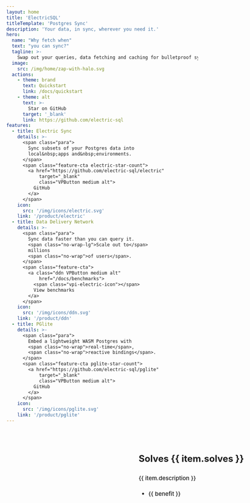 ```yaml
---
layout: home
title: 'ElectricSQL'
titleTemplate: 'Postgres Sync'
description: 'Your data, in sync, wherever you need it.'
hero:
  name: "Why fetch when"
  text: "you can sync?"
  tagline: >-
    Swap out your queries, data fetching and caching for bulletproof sync<span class="hidden-xs"> that just works</span>.
  image:
    src: /img/home/zap-with-halo.svg
  actions:
    - theme: brand
      text: Quickstart
      link: /docs/quickstart
    - theme: alt
      text: >-
        Star on GitHub
      target: '_blank'
      link: https://github.com/electric-sql
features:
  - title: Electric Sync
    details: >-
      <span class="para">
        Sync subsets of your Postgres data into
        local&nbsp;apps and&nbsp;environments.
      </span>
      <span class="feature-cta electric-star-count">
        <a href="https://github.com/electric-sql/electric"
            target="_blank"
            class="VPButton medium alt">
          GitHub
        </a>
      </span>
    icon:
      src: '/img/icons/electric.svg'
    link: '/product/electric'
  - title: Data Delivery Network
    details: >-
      <span class="para">
        Sync data faster than you can query it.
        <span class="no-wrap-lg">Scale out to</span>
        millions
        <span class="no-wrap">of users</span>.
      </span>
      <span class="feature-cta">
        <a class="ddn VPButton medium alt"
            href="/docs/benchmarks">
          <span class="vpi-electric-icon"></span>
          View benchmarks
        </a>
      </span>
    icon:
      src: '/img/icons/ddn.svg'
    link: '/product/ddn'
  - title: PGlite
    details: >-
      <span class="para">
        Embed a lightweight WASM Postgres with
        <span class="no-wrap">real-time</span>,
        <span class="no-wrap">reactive bindings</span>.
      </span>
      <span class="feature-cta pglite-star-count">
        <a href="https://github.com/electric-sql/pglite"
            target="_blank"
            class="VPButton medium alt">
          GitHub
        </a>
      </span>
    icon:
      src: '/img/icons/pglite.svg'
    link: '/product/pglite'
---
```


<script setup>
import { onMounted } from 'vue'
import Tweet from 'vue-tweet'

import VPFeatures from 'vitepress/dist/client/theme-default/components/VPFeatures.vue'

import { data as initialStarCounts } from './data/count.data.ts'
import { data as useCases } from './data/use-cases.data.ts'

import { getStarCount } from './components/starCount.ts'

import HomeYourStackSimplified from '.vitepress/theme/home-your-stack-simplified.md'
import HomeCTA from '.vitepress/theme/home-cta.md'

const tweets = [
  {name: 'kyle', id: '1825531359949173019'},
  {name: 'fabio', id: '1823267981188542525'},
  {name: 'next', id: '1823015591579472318', hideMedium: true},
  {name: 'johannes', id: '1826338840153571362'},
  {name: 'nikita', id: '1760801296188313783', hideSmall: true},
  {name: 'thor', id: '1824023614225854726', hideMedium: true},
  {name: 'copple', id: '1782681344340091115'},
  {name: 'postgres.new', id: '1822992862436381032', hideSmall: true},
  {name: 'prisma', id: '1816050679561039976', hideMedium: true},
  {name: 'materialisedview', id: '1769744384025829468', hideSmall: true},
  {name: 'devtools.fm', id: '1810328072236802198', hideMedium: true},
  {name: 'local-first conf', id: '1808473434575229096', hideMedium: true},
]

const formatStarCount = (count) => (
  `<span class="muted">(</span><span> ☆ </span><span>${Math.round(count / 100) / 10}k</span><span> </span><span class="muted">)</span>`
)

const renderStarCount = async (repoName, initialStarCount) => {
  const linkEl = document.querySelector(`.feature-cta.${repoName}-star-count a`)

  let countEl = linkEl.querySelector('.count')

  if (!countEl) {
    countEl = document.createElement('span')
    countEl.classList.add('count')
    countEl.innerHTML = formatStarCount(initialStarCount)

    const icon = document.createElement('span')
    icon.classList.add('vpi-social-github')
    linkEl.prepend(icon)
  }

  linkEl.append(countEl)

  const count = await getStarCount(repoName, initialStarCount)
  countEl.innerHTML = formatStarCount(count)
}

const forceResize = () => {
  const wrapper = document.querySelector('.masonry-wall-wrapper')
  const wall = document.querySelector('.masonry-wall')

  wrapper.style.height = `${wall.offsetHeight * 0.75}px`
}

const finishResize = () => {
  forceResize()

  window.setTimeout(forceResize, 6_000)
  window.setTimeout(forceResize, 12_000)
  window.setTimeout(forceResize, 20_000)
}

let resizeTimer
const handleResize = () => {
  forceResize()

  clearTimeout(loadTimer)
  loadTimer = setTimeout(finishResize, 2_000)
}

let loadTimer
const handleTweetLoad = () => {
  clearTimeout(loadTimer)
  loadTimer = setTimeout(handleResize, 600)

  const wrapper = document.querySelector('.masonry-wall-wrapper')
  wrapper.classList.add('visible')
}

onMounted(async () => {
  if (typeof window !== 'undefined' && document.querySelector) {
    const githubLinks = document.querySelectorAll(
      '.actions a[href="https://github.com/electric-sql"]'
    )

    let icon = document.querySelector('.actions .vpi-social-github')
    if (!icon) {
      githubLinks.forEach((link) => {
        const icon = document.createElement('span')
        icon.classList.add('vpi-social-github')

        link.prepend(icon)
      })
    }

    renderStarCount('electric', initialStarCounts.electric)
    renderStarCount('pglite', initialStarCounts.pglite)

    let resizeTimer
    window.addEventListener('resize', (event) => {
      clearTimeout(resizeTimer)

      resizeTimer = setTimeout(handleResize, 300)
    })
  }
})
</script>

<style>
  .feature-cta {
    margin: 14px 0 7px -2px;
  }
  @media (min-width: 768px) and (max-width: 825px) {
    .feature-cta {
      margin-left: -6px;
      margin-right: -16px;
      transform: scale(0.95);
      transform-origin: top left;
    }
  }
  .feature-cta a {
    display: inline-flex;
    align-items: center;
    padding: 8px 16px;
    border-radius: 30px;
    border: 1px solid none;
    color: var(--vp-button-alt-text);
    background-color: var(--vp-button-alt-bg);
  }
  .feature-cta a:hover {
    border-color: var(--vp-button-alt-hover-border);
    color: var(--vp-button-alt-hover-text);
    background-color: var(--vp-button-alt-hover-bg)
  }
  .action a {
    display: inline-flex !important;
    align-items: center;
  }
  .action a .vpi-social-github,
  .feature-cta a .vpi-social-github,
  .feature-cta a .vpi-electric-icon {
    display: block;
    width: 1.42rem;
    height: 1.42rem;
    margin: 0 0.5rem 0 0;
    position: relative;
  }
  @media (min-width: 768px) and (max-width: 825px) {
    .feature-cta a .vpi-social-github,
    .feature-cta a .vpi-electric-icon {
      width: 1.36rem;
      height: 1.36rem;
      margin-left: -0.2rem;
      margin-right: 0.4rem;
    }
  }

  .feature-cta a .count {
    margin-left: 0.25rem;
    min-width: 55px;
  }

  .masonry-wall-wrapper {
    position: absolute;
    display: block;
    margin-left: 20000;

    text-align: center;

    overflow-y: hidden;
    overflow-x: show;

    margin-top: 64px;
  }
  .masonry-wall-wrapper.visible {
    position: relative;
    margin-left: auto;
  }

  .masonry-wall {
    columns: 4 300px;
    column-gap: 1.5rem;

    transform: scale(0.75);
    transform-origin: top center;

    margin: 0 -16.66% -0.33% -16.66%;
  }
  .masonry-item {
    width: 100%;
    max-width: 462px;
    margin: 0;
    display: inline-block;
  }
  .masonry-item .twitter-tweet iframe {
    transform: scale(1);
  }
  @media (max-width: 1082px) {
    .masonry-item.tweet-hide-md {
      display: none;
    }
  }
  @media (max-width: 807px) {
    .masonry-item.tweet-hide-sm {
      display: none;
    }
  }
  .masonry-tweet {
    position: relative;
    display: block;
    filter: saturate(0.75);
  }

  .home-propositions {
    text-align: center;
    margin: 32px 0 -64px;
  }
  .home-propositions .proposition {
    display: inline-flex;
    flex-direction: row;
    justify-content: center;
    align-items: center;
    margin: 15px 0;
    gap: 24px;

    border: 1px solid var(--vp-c-bg-soft);
    border-radius: 12px;
    background-color: var(--vp-c-bg-soft);
    transition: border-color 0.25s, background-color 0.25s;
    padding: 12px;
  }
  .home-propositions .proposition:hover {
    border-color: var(--ddn-color);
  }
  @media (min-width: 560px) {
    .home-propositions .proposition {
      padding: 14px 24px;
    }
  }
  @media (min-width: 760px) {
    .home-propositions .proposition {
      padding: 18px 36px;
    }
  }
  @media (min-width: 1024px) {
    .home-propositions .proposition {
      padding: 24px 48px;
    }
  }

  .home-propositions .proposition-image {
    width: 30vw;
    max-width: 320px;
    min-width: 180px;
  }
  .home-propositions .proposition-image img {
    width: 100%;
    filter: drop-shadow(1px 2px calc(2px + 0.5vw) var(--vp-c-indigo-1));
  }
  .home-propositions .proposition-content {
    width: 40vw;
    max-width: 460px;
    min-width: 180px;
    text-align: left;
  }
  .home-propositions .proposition-content h3 {
    border: none;
    margin-top: 12px;
    padding-top: 0;
    font-size: 24px;
  }
  .home-propositions .proposition-content p,
  .home-propositions .proposition-content ul {
    font-weight: 550;
    font-size: 15px;
    color: var(--vp-c-text-2);
    line-height: 26px;
  }
  .home-propositions .proposition-content ul.benefits {
    margin-bottom: 14px;
  }
  .home-propositions .proposition-content .benefits li + li {
    margin-top: 4px;
  }
  @media (max-width: 759px) {
    .home-propositions .proposition {
      flex-direction: column;
    }
    .home-propositions .proposition-image {
      width: 50vw;
      max-width: none;
      min-width: none;
    }
    .home-propositions .proposition-content {
      width: 100%;
      max-width: 400px;
      min-width: none;
      text-align: center;
    }
    .home-propositions .proposition-content h3 {
      margin-top: -12px;
    }
    .home-propositions .proposition-content p,
    .home-propositions .proposition-content ul {
      font-size: 14.5px;
      line-height: 24px;
    }
    .home-propositions .proposition-content ul.benefits {
      margin-bottom: 28px;
    }
  }
  @media (max-width: 559px) {
    .home-propositions .proposition-content p,
    .home-propositions .proposition-content ul {
      font-size: 14px;
    }
  }


  .home-cta {
    display: flex;
    justify-content: center;
    margin-top: -24px;
  }

  .home-cta div[class*='language-'] {
    display: inline-block;
    max-width: calc(100vw - 48px);
  }

  @media (min-width: 760px) {
    .home-cta div[class*='language-'] code {
      padding-left: 36px !important;
      padding-right: 36px !important;
    }
  }

  .home-cta .actions {
    display: flex;
    gap: 12px;
    margin: 12px 0 36px;
    justify-content: center;
  }
</style>

<div class="masonry-wall-wrapper">
  <div class="masonry-wall">
    <div v-for="(item, index) in tweets" :key="item.id"
        :class="{
            'masonry-item': true,
            'tweet-hide-md': item.hideMedium,
            'tweet-hide-sm': item.hideSmall
          }">
      <div class="masonry-tweet">
        <Tweet :tweet-id="item.id"
            align="center"
            conversation="none"
            theme="dark"
            dnt
            @tweet-load-error="handleTweetLoad"
            @tweet-load-success="handleTweetLoad">
          <template v-slot:loading>
            <div class="loading-tweet"></div>
          </template>
        </Tweet>
      </div>
    </div>
  </div>
</div>

<div class="features-content your-stack-simplified">
  <HomeYourStackSimplified />
</div>

<div class="home-propositions">
  <a v-for="(item, index) in useCases"
      :key="item.id"
      class="proposition no-visual"
      :href="item.link">
    <div class="proposition-image">
      <img :src="item.image" />
    </div>
    <div class="proposition-content">
      <h3>
        Solves {{ item.solves }}
      </h3>
      <p>
        {{ item.description }}
      </p>
      <ul class="benefits">
        <li v-for="(benefit, index) in item.benefits" :key="index">
          {{ benefit }}
        </li>
      </ul>
    </div>
  </a>
</div>

<div class="features-content">
  <div class="home-cta">
    <HomeCTA />
  </div>
</div>